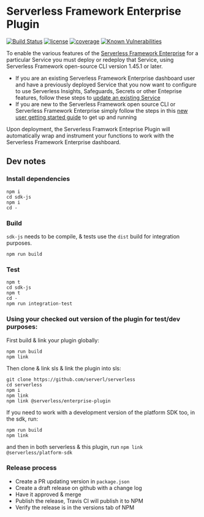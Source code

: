 # Serverless Framework Enterprise Plugin

[![Build Status](https://travis-ci.com/serverless/enterprise-plugin.svg)](https://travis-ci.com/serverless/enterprise-plugin)
[![license](https://img.shields.io/npm/l/@serverless/enterprise-plugin.svg)](https://www.npmjs.com/package/@serverless/enterprise-plugin)
[![coverage](https://img.shields.io/codecov/c/github/serverless/enterprise-plugin.svg)](https://codecov.io/gh/serverless/enterprise-plugin)
[![Known Vulnerabilities](https://snyk.io/test/github/serverless/enterprise-plugin/badge.svg?targetFile=package.json)](https://snyk.io/test/github/serverless/enterprise-plugin?targetFile=package.json)

To enable the various features of the [Serverless Framework Enterprise](https://github.com/serverless/enterprise) for a particular Service you must deploy or redeploy that Service, using Serverless Framework open-source CLI version 1.45.1 or later.

- If you are an existing Serverless Framework Enterprise dashboard user and have a previously deployed Service that you now want to configure to use Serverless Insights, Safeguards, Secrets or other Enteprise features, follow these steps to [update an existing Service](https://github.com/serverless/enterprise/blob/master/docs/update.md)
- If you are new to the Serverless Framework open source CLI or Serverless Framework Enterprise simply follow the steps in this [new user getting started guide](https://github.com/serverless/enterprise/blob/master/docs/getting-started.md) to get up and running

Upon deployment, the Serverless Framwork Enteprise Plugin will automatically wrap and instrument your functions to work with the Serverless Framework Enterprise dashboard.

## Dev notes

### Install dependencies

```
npm i
cd sdk-js
npm i
cd -
```

### Build

`sdk-js` needs to be compile, & tests use the `dist` build for integration purposes.

```
npm run build
```

### Test

```
npm t
cd sdk-js
npm t
cd -
npm run integration-test
```

### Using your checked out version of the plugin for test/dev purposes:

First build & link your plugin globally:

```
npm run build
npm link
```

Then clone & link sls & link the plugin into sls:

```
git clone https://github.com/serverl/serverless
cd serverless
npm i
npm link
npm link @serverless/enterprise-plugin
```

If you need to work with a development version of the platform SDK too, in the sdk, run:

```
npm run build
npm link
```

and then in both serverless & this plugin, run `npm link @serverless/platform-sdk`

### Release process

- Create a PR updating version in `package.json`
- Create a draft release on github with a change log
- Have it approved & merge
- Publish the release, Travis CI will publish it to NPM
- Verify the release is in the versions tab of NPM
